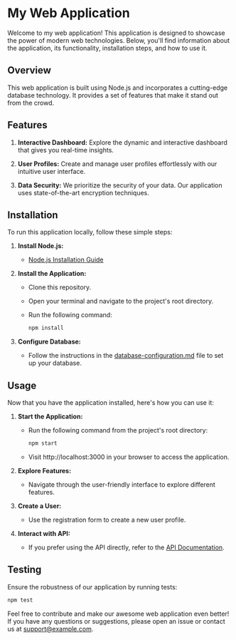 # My  Web Application

Welcome to my web application! This application is designed to showcase the power of modern web technologies. Below, you'll find information about the application, its functionality, installation steps, and how to use it.

## Overview

This web application is built using Node.js and incorporates a cutting-edge database technology. It provides a set of features that make it stand out from the crowd.

## Features

1. **Interactive Dashboard:** Explore the dynamic and interactive dashboard that gives you real-time insights.

2. **User Profiles:** Create and manage user profiles effortlessly with our intuitive user interface.

3. **Data Security:** We prioritize the security of your data. Our application uses state-of-the-art encryption techniques.

## Installation

To run this application locally, follow these simple steps:

1. **Install Node.js:**
   - [Node.js Installation Guide](https://nodejs.org/en/download/)

2. **Install the Application:**
   - Clone this repository.
   - Open your terminal and navigate to the project's root directory.
   - Run the following command:

     ```bash
     npm install
     ```

3. **Configure Database:**
   - Follow the instructions in the [database-configuration.md](docs/database-configuration.md) file to set up your database.

## Usage

Now that you have the application installed, here's how you can use it:

1. **Start the Application:**
   - Run the following command from the project's root directory:

     ```bash
     npm start
     ```

   - Visit http://localhost:3000 in your browser to access the application.

2. **Explore Features:**
   - Navigate through the user-friendly interface to explore different features.

3. **Create a User:**
   - Use the registration form to create a new user profile.

4. **Interact with API:**
   - If you prefer using the API directly, refer to the [API Documentation](docs/api-documentation.md).

## Testing

Ensure the robustness of our application by running tests:

```bash
npm test
```

Feel free to contribute and make our awesome web application even better! If you have any questions or suggestions, please open an issue or contact us at [support@example.com](mailto:support@example.com).